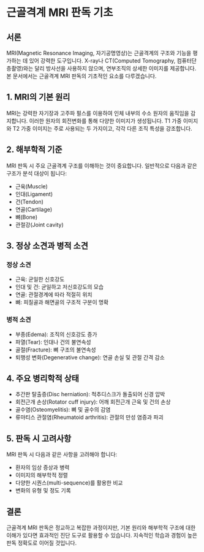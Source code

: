 # 근골격계 MRI 판독 기초

## 서론
MRI(Magnetic Resonance Imaging, 자기공명영상)는 근골격계의 구조와 기능을 평가하는 데 있어 강력한 도구입니다. X-ray나 CT(Computed Tomography, 컴퓨터단층촬영)와는 달리 방사선을 사용하지 않으며, 연부조직의 상세한 이미지를 제공합니다. 본 문서에서는 근골격계 MRI 판독의 기초적인 요소를 다루겠습니다.

## 1. MRI의 기본 원리
MRI는 강력한 자기장과 고주파 펄스를 이용하여 인체 내부의 수소 원자의 움직임을 감지합니다. 이러한 원자의 회전변화를 통해 다양한 이미지가 생성됩니다. T1 가중 이미지와 T2 가중 이미지는 주로 사용되는 두 가지이고, 각각 다른 조직 특성을 강조합니다.

## 2. 해부학적 기준
MRI 판독 시 주요 근골격계 구조를 이해하는 것이 중요합니다. 일반적으로 다음과 같은 구조가 분석 대상이 됩니다:
- 근육(Muscle)
- 인대(Ligament)
- 건(Tendon)
- 연골(Cartilage)
- 뼈(Bone)
- 관절강(Joint cavity)

## 3. 정상 소견과 병적 소견
### 정상 소견
- 근육: 균일한 신호강도
- 인대 및 건: 균일하고 저신호강도의 모습
- 연골: 관절경계에 따라 적절히 위치
- 뼈: 피질골과 해면골의 구조적 구분이 명확

### 병적 소견
- 부종(Edema): 조직의 신호강도 증가
- 파열(Tear): 인대나 건의 불연속성
- 골절(Fracture): 뼈 구조의 불연속성
- 퇴행성 변화(Degenerative change): 연골 손실 및 관절 간격 감소

## 4. 주요 병리학적 상태
- 추간판 탈출증(Disc herniation): 척추디스크가 돌출되어 신경 압박
- 회전근개 손상(Rotator cuff injury): 어깨 회전근개 근육 및 건의 손상
- 골수염(Osteomyelitis): 뼈 및 골수의 감염
- 류마티스 관절염(Rheumatoid arthritis): 관절의 만성 염증과 파괴

## 5. 판독 시 고려사항
MRI 판독 시 다음과 같은 사항을 고려해야 합니다:
- 환자의 임상 증상과 병력
- 이미지의 해부학적 정렬
- 다양한 시퀀스(multi-sequence)를 활용한 비교
- 변화의 유형 및 정도 기록

## 결론
근골격계 MRI 판독은 정교하고 복잡한 과정이지만, 기본 원리와 해부학적 구조에 대한 이해가 있다면 효과적인 진단 도구로 활용할 수 있습니다. 지속적인 학습과 경험이 높은 판독 정확도로 이어질 것입니다.
